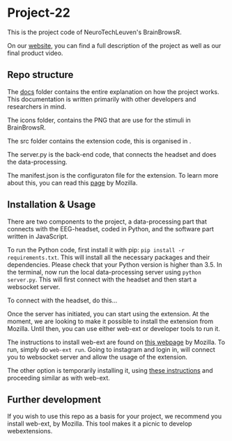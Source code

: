 # Project-22

This is the project code of NeuroTechLeuven's BrainBrowsR.

On our [website](https://ntxl.org), you can find a full description of the project as well as our final product video.

## Repo structure

The [docs](./docs/) folder contains the entire explanation on how the project works. This documentation is written primarily with other developers and researchers in mind.

The icons folder, contains the PNG that are use for the stimuli in BrainBrowsR.

The src folder contains the extension code, this is organised in .

The server.py is the back-end code, that connects the headset and does the data-processing.

The manifest.json is the configuraton file for the extension. To learn more about this, you can read this [page](https://developer.mozilla.org/en-US/docs/Mozilla/Add-ons/WebExtensions/manifest.json) by Mozilla.

## Installation & Usage

There are two components to the project, a data-processing part that connects with the EEG-headset, coded in Python, and the software part written in JavaScript.

To run the Python code, first install it with pip: `pip install -r requirements.txt`. This will install all the necessary packages and their dependencies. Please check that your Python version is higher than 3.5. In the terminal, now run the local data-processing server using `python server.py`. This will first connect with the headset and then start a websocket server.

To connect with the headset, do this...

Once the server has initiated, you can start using the extension. At the moment, we are looking to make it possible to install the extension from Mozilla. Until then, you can use either web-ext or developer tools to run it.

The instructions to install web-ext are found on [this webpage](https://extensionworkshop.com/documentation/develop/getting-started-with-web-ext/) by Mozilla. To run, simply do `web-ext run`. Going to instagram and login in, will connect you to websocket server and allow the usage of the extension.

The other option is temporarily installing it, using [these instructions](https://extensionworkshop.com/documentation/develop/temporary-installation-in-firefox/) and proceeding similar as with web-ext.

## Further development

If you wish to use this repo as a basis for your project, we recommend you install web-ext, by Mozilla. This tool makes it a picnic to develop webextensions.
